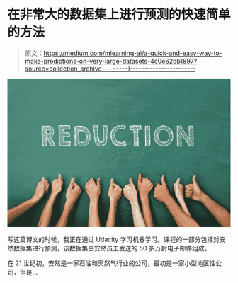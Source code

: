 # 在非常大的数据集上进行预测的快速简单的方法

> 原文：<https://medium.com/mlearning-ai/a-quick-and-easy-way-to-make-predictions-on-very-large-datasets-4c0e62bb1897?source=collection_archive---------1----------------------->

![](img/155926e43009fae9663a0ea1c936fb0c.png)

写这篇博文的时候，我正在通过 Udacity 学习机器学习。课程的一部分包括对安然数据集进行预测，该数据集由安然员工发送的 50 多万封电子邮件组成。

在 21 世纪初，安然是一家石油和天然气行业的公司，最初是一家小型地区性公司，但是…